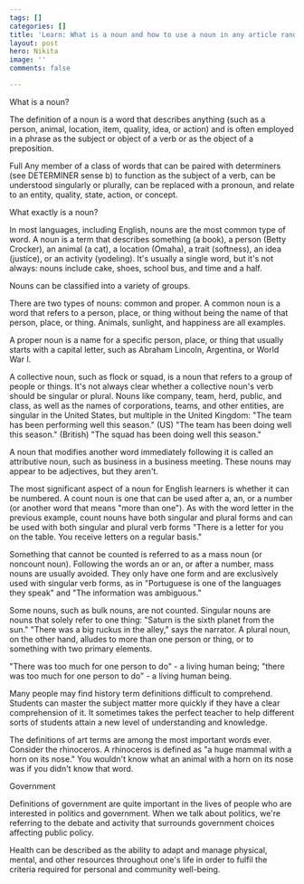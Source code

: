 ```yaml
---
tags: []
categories: []
title: 'Learn: What is a noun and how to use a noun in any article randomly.'
layout: post
hero: Nikita
image: ''
comments: false

---
```


What is a noun?

The definition of a noun is a word that describes anything (such as a person, animal, location, item, quality, idea, or action) and is often employed in a phrase as the subject or object of a verb or as the object of a preposition.

Full Any member of a class of words that can be paired with determiners (see DETERMINER sense b) to function as the subject of a verb, can be understood singularly or plurally, can be replaced with a pronoun, and relate to an entity, quality, state, action, or concept.

What exactly is a noun?

In most languages, including English, nouns are the most common type of word. A noun is a term that describes something (a book), a person (Betty Crocker), an animal (a cat), a location (Omaha), a trait (softness), an idea (justice), or an activity (yodeling). It's usually a single word, but it's not always: nouns include cake, shoes, school bus, and time and a half.

Nouns can be classified into a variety of groups.

There are two types of nouns: common and proper. A common noun is a word that refers to a person, place, or thing without being the name of that person, place, or thing. Animals, sunlight, and happiness are all examples.

A proper noun is a name for a specific person, place, or thing that usually starts with a capital letter, such as Abraham Lincoln, Argentina, or World War I.

A collective noun, such as flock or squad, is a noun that refers to a group of people or things. It's not always clear whether a collective noun's verb should be singular or plural. Nouns like company, team, herd, public, and class, as well as the names of corporations, teams, and other entities, are singular in the United States, but multiple in the United Kingdom: "The team has been performing well this season." (US) "The team has been doing well this season." (British) "The squad has been doing well this season."

A noun that modifies another word immediately following it is called an attributive noun, such as business in a business meeting. These nouns may appear to be adjectives, but they aren't.

The most significant aspect of a noun for English learners is whether it can be numbered. A count noun is one that can be used after a, an, or a number (or another word that means "more than one"). As with the word letter in the previous example, count nouns have both singular and plural forms and can be used with both singular and plural verb forms "There is a letter for you on the table. You receive letters on a regular basis."

Something that cannot be counted is referred to as a mass noun (or noncount noun). Following the words an or an, or after a number, mass nouns are usually avoided. They only have one form and are exclusively used with singular verb forms, as in "Portuguese is one of the languages they speak" and "The information was ambiguous."

Some nouns, such as bulk nouns, are not counted. Singular nouns are nouns that solely refer to one thing: "Saturn is the sixth planet from the sun." "There was a big ruckus in the alley," says the narrator. A plural noun, on the other hand, alludes to more than one person or thing, or to something with two primary elements.

"There was too much for one person to do" - a living human being; "there was too much for one person to do" - a living human being.

Many people may find history term definitions difficult to comprehend. Students can master the subject matter more quickly if they have a clear comprehension of it. It sometimes takes the perfect teacher to help different sorts of students attain a new level of understanding and knowledge.

The definitions of art terms are among the most important words ever. Consider the rhinoceros. A rhinoceros is defined as "a huge mammal with a horn on its nose." You wouldn't know what an animal with a horn on its nose was if you didn't know that word.

Government

Definitions of government are quite important in the lives of people who are interested in politics and government. When we talk about politics, we're referring to the debate and activity that surrounds government choices affecting public policy.

Health can be described as the ability to adapt and manage physical, mental, and other resources throughout one's life in order to fulfil the criteria required for personal and community well-being.